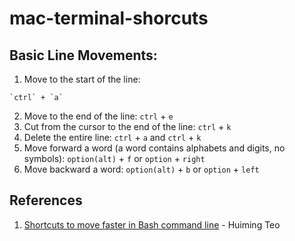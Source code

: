 # mac-terminal-shorcuts

## Basic Line Movements:
1. Move to the start of the line: 
```
`ctrl` + `a`
```
2. Move to the end of the line: `ctrl` + `e`
3. Cut from the cursor to the end of the line: `ctrl` + `k`
4. Delete the entire line: `ctrl` + `a` and `ctrl` + `k`
5. Move forward a word (a word contains alphabets and digits, no symbols): `option(alt)` + `f` or  `option` + `right`
6. Move backward a word: `option(alt)` + `b` or `option` + `left`

## References
1. [Shortcuts to move faster in Bash command line](http://teohm.com/blog/shortcuts-to-move-faster-in-bash-command-line/) - Huiming Teo  
